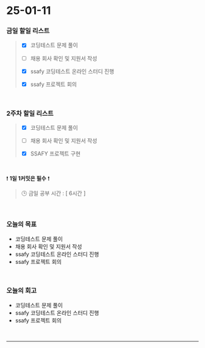 # 25-01-11

### 금일 할일 리스트

> - [x] 코딩테스트 문제 풀이
>
> - [ ] 채용 회사 확인 및 지원서 작성
>
> - [x] ssafy 코딩테스트 온라인 스터디 진행
>
> - [x] ssafy 프로젝트 회의

<br/>

### 2주차 할일 리스트

> - [x] 코딩테스트 문제 풀이
>
> - [ ] 채용 회사 확인 및 지원서 작성
>
> - [x] SSAFY 프로젝트 구현

<br/>

❗ **1일 1커밋은 필수** ❗

> 🕒 금일 공부 시간 : [ 6시간 ]

<br/>

### 오늘의 목표
- 코딩테스트 문제 풀이
- 채용 회사 확인 및 지원서 작성
- ssafy 코딩테스트 온라인 스터디 진행
- ssafy 프로젝트 회의

<br>

### 오늘의 회고
- 코딩테스트 문제 풀이
- ssafy 코딩테스트 온라인 스터디 진행
- ssafy 프로젝트 회의

<br/>

---
